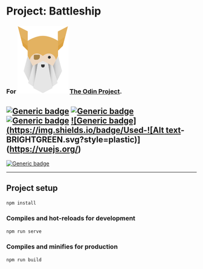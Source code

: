 # Project: Battleship
### For  ![Alt text](./odin-logo.svg?raw=true "Title") [The Odin Project](https://www.theodinproject.com/).
## [![Generic badge](https://img.shields.io/badge/Used-HTML-GREEN.svg?style=plastic)](https://developer.mozilla.org/en-US/docs/Web/Guide/HTML/HTML5) [![Generic badge](https://img.shields.io/badge/Used-CSS-BLUE.svg?style=plastic)](https://www.tutorialrepublic.com/css-tutorial/) [![Generic badge](https://img.shields.io/badge/Used-JS-YELLOW.svg?style=plastic)](https://developer.mozilla.org/en-US/docs/Web/JavaScript) [![Generic badge](https://img.shields.io/badge/Used-![Alt text](./vuejs.svg)-BRIGHTGREEN.svg?style=plastic)](https://vuejs.org/)

[![Generic badge](https://img.shields.io/badge/Live%20demo%20at-GitHub%20Pages-BLUEVIOLET.svg?style=plastic)](https://nijepa.github.io/project-battleship/)

<hr>

## Project setup
```
npm install
```

### Compiles and hot-reloads for development
```
npm run serve
```

### Compiles and minifies for production
```
npm run build
```
